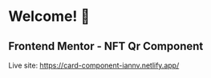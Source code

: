 # Welcome! 👋

## Frontend Mentor - NFT Qr Component

Live site: https://card-component-iannv.netlify.app/
